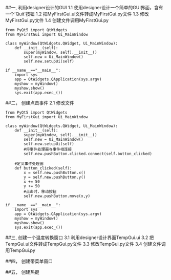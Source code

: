 ##一, 利用designer设计的GUI
1.1 使用designer设计一个简单的GUI界面，含有一个'Quit'按钮
1.2 把MyFirstGui.ui文件转成MyFirstGui.py文件
1.3 修改MyFirstGui.py文件
1.4 创建文件调用MyFirstGui.py

````
from PyQt5 import QtWidgets
from MyFirstGui import Ui_MainWindow

class myWindow(QtWidgets.QWidget, Ui_MainWindow):
    def __init__(self):
        super(myWindow, self).__init__()
        self.new = Ui_MainWindow()
        self.new.setupUi(self)

if __name__=="__main__":
    import sys
    app = QtWidgets.QApplication(sys.argv)
    myshow = myWindow()
    myshow.show()
    sys.exit(app.exec_())
````

##二， 创建点击事件
2.1 修改文件
````
from PyQt5 import QtWidgets
from MyFirstGui import Ui_MainWindow

class myWindow(QtWidgets.QWidget, Ui_MainWindow):
    def __init__(self):
        super(myWindow, self).__init__()
        self.new = Ui_MainWindow()
        self.new.setupUi(self)
        #将事件处理器与事件相连接
        self.new.pushButton.clicked.connect(self.button_clicked)

    #定义事件处理器
    def button_clicked(self):
        x = self.new.pushButton.x()
        y = self.new.pushButton.y()
        x += 50
        y += 50
        #点击时，移动按钮
        self.new.pushButton.move(x,y)

if __name__=="__main__":
    import sys
    app = QtWidgets.QApplication(sys.argv)
    myshow = myWindow()
    myshow.show()
    sys.exit(app.exec_())
````

##三, 创建一个温度转换窗口
3.1 利用designer设计界面TempGui.ui
3.2 把TempGui.ui文件转成TempGui.py文件
3.3 修改TempGui.py文件
3.4 创建文件调用TempGui.py


##四， 创建带菜单窗口

##五， 创建热键